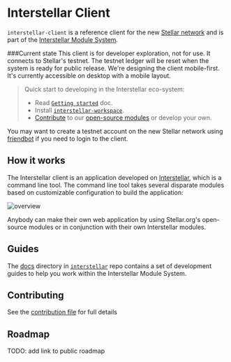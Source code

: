 Interstellar Client
=============================

`interstellar-client` is a reference client for the new [Stellar network](https://github.com/stellar/stellar-core) and is part of the [Interstellar Module System](https://github.com/stellar/interstellar).

###Current state
This client is for developer exploration, not for use. It connects to Stellar's testnet. The testnet ledger will be reset when the system is ready for public release. We're designing the client mobile-first. It's currently accessible on desktop with a mobile layout.

> Quick start to developing in the Interstellar eco-system:
>
> * Read [`Getting started`](https://github.com/stellar/interstellar/tree/master/docs) doc.
> * Install [`interstellar-workspace`](https://github.com/stellar/interstellar-workspace).
> * [Contribute](CONTRIBUTING.md) to our [open-source modules](https://github.com/stellar/interstellar/blob/master/docs/module-list.md) or develop your own.

You may want to create a testnet account on the new Stellar network using [friendbot](http://www.stellar.org/galaxy#friendbot) if you need to login to the client.

## How it works
The Interstellar client is an application developed on [Interstellar](https://github.com/stellar/interstellar), which is a command line tool. The command line tool takes several disparate modules based on customizable configuration to build the application:

![overview](https://www.stellar.org/wp-content/uploads/2015/06/interstellar-overview.png)

Anybody can make their own web application by using Stellar.org's open-source modules or in conjunction with their own Interstellar modules.

## Guides

The [docs](https://github.com/stellar/interstellar/tree/master/docs) directory in [`interstellar`](https://github.com/stellar/interstellar) repo contains a set of development guides to help you work within the Interstellar Module System.

## Contributing

See the [contribution file](CONTRIBUTING.md) for full details

## Roadmap

TODO: add link to public roadmap
